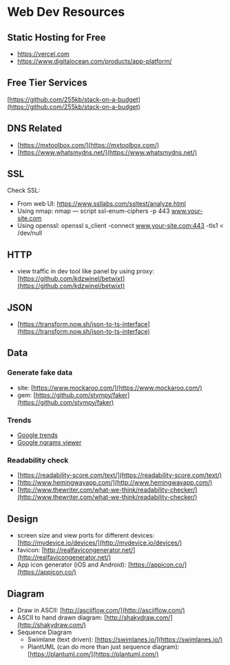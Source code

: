 # Web Dev Resources

## Static Hosting for Free
- https://vercel.com
- https://www.digitalocean.com/products/app-platform/

## Free Tier Services

[https://github.com/255kb/stack-on-a-budget](https://github.com/255kb/stack-on-a-budget)

## DNS Related

* [https://mxtoolbox.com/](https://mxtoolbox.com/)
* [https://www.whatsmydns.net/](https://www.whatsmydns.net/)

## SSL

Check SSL:
- From web UI: https://www.ssllabs.com/ssltest/analyze.html
- Using nmap: nmap — script ssl-enum-ciphers -p 443 www.your-site.com
- Using openssl: openssl s_client -connect www.your-site.com:443 -tls1 < /dev/null

## HTTP

* view traffic in dev tool like panel by using proxy: [https://github.com/kdzwinel/betwixt](https://github.com/kdzwinel/betwixt)

## JSON

* [https://transform.now.sh/json-to-ts-interface](https://transform.now.sh/json-to-ts-interface)

## Data

### Generate fake data

* site: [https://www.mockaroo.com/](https://www.mockaroo.com/)
* gem: [https://github.com/stympy/faker](https://github.com/stympy/faker)

### Trends

* [Google trends](https://www.google.com/trends/)
* [Google ngrams viewer](https://books.google.com/ngrams)

### Readability check

* [https://readability-score.com/text/](https://readability-score.com/text/)
* [http://www.hemingwayapp.com/](http://www.hemingwayapp.com/)
* [http://www.thewriter.com/what-we-think/readability-checker/](http://www.thewriter.com/what-we-think/readability-checker/)

## Design

* screen size and view ports for different devices: [http://mydevice.io/devices/](http://mydevice.io/devices/)
* favicon: [http://realfavicongenerator.net/](http://realfavicongenerator.net/)
* App icon generator \(iOS and Android\): [https://appicon.co/](https://appicon.co/)

## Diagram

* Draw in ASCII: [http://asciiflow.com/](http://asciiflow.com/)
* ASCII to hand drawn diagram: [http://shakydraw.com/](http://shakydraw.com/)
* Sequence Diagram
  * Swimlane \(text driven\): [https://swimlanes.io/](https://swimlanes.io/)
  * PlantUML \(can do more than just sequence diagram\): [https://plantuml.com/](https://plantuml.com/)



